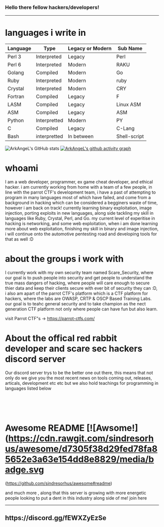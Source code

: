 ### Hello there fellow hackers/developers!

<hr>

# languages i write in 
| Language | Type          | Legacy or Modern |  Sub Name    |
| -------- | ------------- | ---------------- | ------------ |
| Perl 3   | Interpreted   |     Legacy       |    Perl      |
| Perl 6   | Interpreted   |     Modern       |    RAKU      |
| Golang   | Compiled      |     Modern       |    Go        |
| Ruby     | Interpreted   |     Modern       |    ruby      |
| Crystal  | Interpreted   |     Modern       |    CRY       |
| Fortran  | Compiled      |     Legacy       |     F        |
| LASM     | Compiled      |     Legacy       | Linux ASM    | 
| ASM      | Compiled      |     Legacy       |    ASM       |
| Python   | Interpretted  |     Modern       |    PY        |
| C        | Compiled      |     Legacy       |    C-Lang    |
| Bash     | interpretted  |     In between   | Shell-script |


![ArkAngeL's GitHub stats](https://github-readme-stats.vercel.app/api?username=ArkAngeL43&show_icons=true&theme=tokyonight)
[![ArkAngeL's github activity graph](https://activity-graph.herokuapp.com/graph?username=ArkAngeL43&theme=react-dark)](https://github.com/ArkAngeL43)

# whoami

I am a web developer, programmer, ex game cheat developer, and ethical hacker. i am currently working from home with a team of a few people, in line with the parrot CTF's development team, i have a past of attempting to program in many languages most of which have failed, and come from a background in hacking which can be considered a begginers waste of time, however i am back on track! currently learning binary exploitation, image injection, porting exploits in new languages, along side tackling my skill in languages like Ruby, Crystal, Perl, and Go. my current level of experitise in hacking is networking, and some web exploitation, when i am done learning more about web exploitation, finishing my skill in binary and image injection, i will continue onto the automotive pentesting road and developing tools for that as well :D 


# about the groups i work with

I currently work with my own security team named Scare_Security, where our goal is to push people into security and get people to understand the true mass dangers of hacking, where people will care enough to secure thier data and keep their clients secure with ever bit of security they can :D, i also am apart of the parrot CTF's platform which is a CTF platform for hackers, where the labs are OWASP, CRTP & OSCP Based Training Labs. our goal is to teahc general security and to take champion as the nect generation CTF platform not only where people can have fun but also learn. 

visit Parrot CTF"s -> https://parrot-ctfs.com/

# About the offical red rabbit developer and scare sec hackers discord server 

Our discord server trys to be the better one out there, this means that not only do we give you the most recent news on tools coming out, releases, articals, development etc etc but we also hold teachings for programming in languages listed below 

<!--
| Language Name |
| ------------- |
| Lua           |
| Ruby          |
| Golang        |
| HTML          |
| CSS           |
| JavaScript    |
| Java          |
| Fortran       |
| PS1-2         |
| BASH          |
| BATCH         |
| PHP           |
| C             |
| C++           |
| C#            |
| Objective-C   |
| Unix  ASM     |
| Linux ASM     |
| WIN   ASM     |
| Perl3-5       |
| RAKU          |
| R             | 
| Rust          |
| SQL           |
| ect           |
-->



<br>
<br>
<br>



# Awesome README [![Awsome!](https://cdn.rawgit.com/sindresorhus/awesome/d7305f38d29fed78fa85652e3a63e154dd8e8829/media/badge.svg
(https://github.com/sindresorhus/awesome#readme)

and much more , along that this server is growing with more energetic people looking to put a dent in this industry along side of me! join here

<hr>

<h2>https://discord.gg/fEWXZyEzSe</h2>
